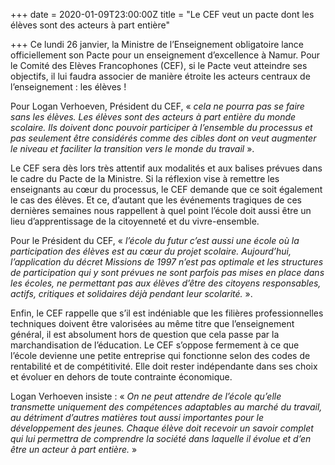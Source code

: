 +++
date = 2020-01-09T23:00:00Z
title = "Le CEF veut un pacte dont les élèves sont des acteurs à part entière"

+++
Ce lundi 26 janvier, la Ministre de l’Enseignement obligatoire lance officiellement son Pacte pour un enseignement d’excellence à Namur. Pour le Comité des Elèves Francophones (CEF), si le Pacte veut atteindre ses objectifs, il lui faudra associer de manière étroite les acteurs centraux de l’enseignement : les élèves !

Pour Logan Verhoeven, Président du CEF, « _cela ne pourra pas se faire sans les élèves. Les élèves sont des acteurs à part entière du monde scolaire. Ils doivent donc pouvoir participer à l’ensemble du processus et pas seulement être considérés comme des cibles dont on veut augmenter le niveau et faciliter la transition vers le monde du travail_ ».

Le CEF sera dès lors très attentif aux modalités et aux balises prévues dans le cadre du Pacte de la Ministre. Si la réflexion vise à remettre les enseignants au cœur du processus, le CEF demande que ce soit également le cas des élèves. Et ce, d’autant que les événements tragiques de ces dernières semaines nous rappellent à quel point l’école doit aussi être un lieu d’apprentissage de la citoyenneté et du vivre-ensemble.

Pour le Président du CEF, « _l’école du futur c’est aussi une école où la participation des élèves est au cœur du projet scolaire. Aujourd’hui, l’application du décret Missions de 1997 n’est pas optimale et les structures de participation qui y sont prévues ne sont parfois pas mises en place dans les écoles, ne permettant pas aux élèves d’être des citoyens responsables, actifs, critiques et solidaires déjà pendant leur scolarité._ ».

Enfin, le CEF rappelle que s’il est indéniable que les filières professionnelles techniques doivent être valorisées au même titre que l’enseignement général, il est absolument hors de question que cela passe par la marchandisation de l’éducation. Le CEF s’oppose fermement à ce que l’école devienne une petite entreprise qui fonctionne selon des codes de rentabilité et de compétitivité. Elle doit rester indépendante dans ses choix et évoluer en dehors de toute contrainte économique.

Logan Verhoeven insiste : « _On ne peut attendre de l’école qu’elle transmette uniquement des compétences adaptables au marché du travail, au détriment d’autres matières tout aussi importantes pour le développement des jeunes. Chaque élève doit recevoir un savoir complet qui lui permettra de comprendre la société dans laquelle il évolue et d’en être un acteur à part entière._ »
